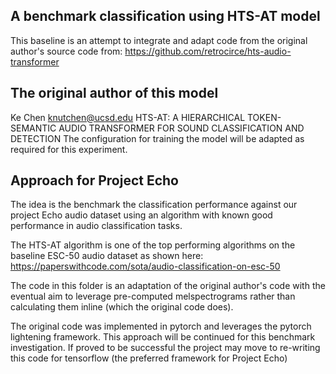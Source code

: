 
## A benchmark classification using HTS-AT model

This baseline is an attempt to integrate and adapt code from the original author's source code from: https://github.com/retrocirce/hts-audio-transformer

## The original author of this model
Ke Chen
knutchen@ucsd.edu
HTS-AT: A HIERARCHICAL TOKEN-SEMANTIC AUDIO TRANSFORMER FOR SOUND CLASSIFICATION AND DETECTION
The configuration for training the model will be adapted as required for this experiment.

## Approach for Project Echo

The idea is the benchmark the classification performance against our project Echo audio dataset using an algorithm with known good performance in audio classification tasks.

The HTS-AT algorithm is one of the top performing algorithms on the baseline ESC-50 audio dataset as shown here: https://paperswithcode.com/sota/audio-classification-on-esc-50

The code in this folder is an adaptation of the original author's code with the eventual aim to leverage pre-computed melspectrograms rather than calculating them inline (which the original code does).

The original code was implemented in pytorch and leverages the pytorch lightening framework.  This approach will be continued for this benchmark investigation.  If proved to be successful the project may move to re-writing this code for tensorflow (the preferred framework for Project Echo)